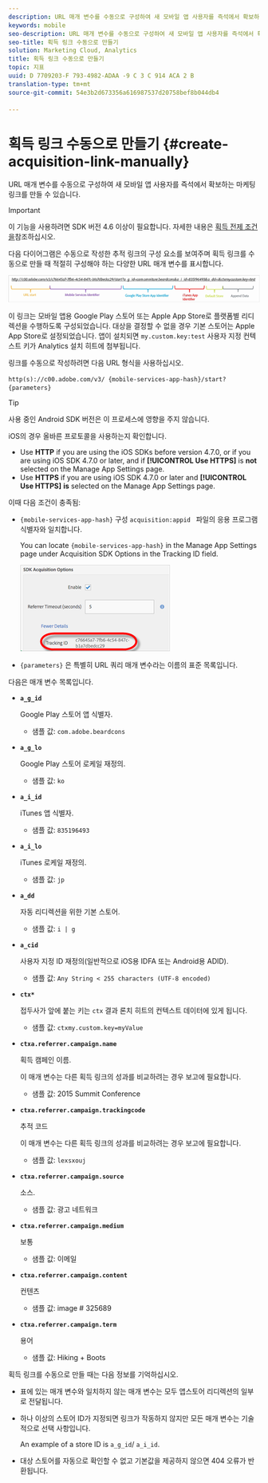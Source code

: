 ```yaml
---
description: URL 매개 변수를 수동으로 구성하여 새 모바일 앱 사용자를 즉석에서 확보하는 마케팅 링크를 만들 수 있습니다.
keywords: mobile
seo-description: URL 매개 변수를 수동으로 구성하여 새 모바일 앱 사용자를 즉석에서 확보하는 마케팅 링크를 만들 수 있습니다.
seo-title: 획득 링크 수동으로 만들기
solution: Marketing Cloud, Analytics
title: 획득 링크 수동으로 만들기
topic: 지표
uuid: D 7709203-F 793-4982-ADAA -9 C 3 C 914 ACA 2 B
translation-type: tm+mt
source-git-commit: 54e3b2d673356a616987537d20758bef8b044db4

---
```



# 획득 링크 수동으로 만들기 {#create-acquisition-link-manually}

URL 매개 변수를 수동으로 구성하여 새 모바일 앱 사용자를 즉석에서 확보하는 마케팅 링크를 만들 수 있습니다.

>[!IMPORTANT]
>
>이 기능을 사용하려면 SDK 버전 4.6 이상이 필요합니다. 자세한 내용은 [획득 전제 조건을](/help/using/acquisition-main/c-acquisition-prerequisites.md)참조하십시오.

다음 다이어그램은 수동으로 작성한 추적 링크의 구성 요소를 보여주며 획득 링크를 수동으로 만들 때 적절히 구성해야 하는 다양한 URL 매개 변수를 표시합니다.

![](assets/acquisition_url.png)

이 링크는 모바일 앱용 Google Play 스토어 또는 Apple App Store로 플랫폼별 리디렉션을 수행하도록 구성되었습니다. 대상을 결정할 수 없을 경우 기본 스토어는 Apple App Store로 설정되었습니다. 앱이 설치되면 `my.custom.key:test` 사용자 지정 컨텍스트 키가 Analytics 설치 히트에 첨부됩니다.

링크를 수동으로 작성하려면 다음 URL 형식을 사용하십시오.

`http(s)://c00.adobe.com/v3/ {mobile-services-app-hash}/start? {parameters}`

>[!TIP]
>
>사용 중인 Android SDK 버전은 이 프로세스에 영향을 주지 않습니다.

iOS의 경우 올바른 프로토콜을 사용하는지 확인합니다.

* Use **HTTP** if you are using the iOS SDKs before version 4.7.0, or if you are using iOS SDK 4.7.0 or later, and if **[!UICONTROL Use HTTPS]** is **not** selected on the Manage App Settings page.
* Use **HTTPS** if you are using iOS SDK 4.7.0 or later and **[!UICONTROL Use HTTPS]** **is** selected on the Manage App Settings page.

이때 다음 조건이 충족됨:

* `{mobile-services-app-hash}` 구성 `acquisition:appid ` 파일의 응용 프로그램 식별자와 일치합니다.

   You can locate `{mobile-services-app-hash}` in the Manage App Settings page under Acquisition SDK Options in the Tracking ID field.

   ![](assets/tracking-id.png)

* `{parameters}` 은 특별히 URL 쿼리 매개 변수라는 이름의 표준 목록입니다.

다음은 매개 변수 목록입니다.

* **`a_g_id`**

   Google Play 스토어 앱 식별자.

   * 샘플 값: `com.adobe.beardcons`

* **`a_g_lo`**

   Google Play 스토어 로케일 재정의.

   * 샘플 값: `ko`

* **`a_i_id`**

   iTunes 앱 식별자.

   * 샘플 값: `835196493`

* **`a_i_lo`**

   iTunes 로케일 재정의.

   * 샘플 값: `jp`

* **`a_dd`**

   자동 리디렉션을 위한 기본 스토어.

   * 샘플 값: `i | g`

* **`a_cid`**

   사용자 지정 ID 재정의(일반적으로 iOS용 IDFA 또는 Android용 ADID).

   * 샘플 값: `Any String < 255 characters (UTF-8 encoded)`

* **`ctx*`**

   접두사가 앞에 붙는 키는 `ctx` 결과 론치 히트의 컨텍스트 데이터에 있게 됩니다.

   * 샘플 값: `ctxmy.custom.key=myValue`

* **`ctxa.referrer.campaign.name`**

   획득 캠페인 이름.

   이 매개 변수는 다른 획득 링크의 성과를 비교하려는 경우 보고에 필요합니다.

   * 샘플 값: 2015 Summit Conference

* **`ctxa.referrer.campaign.trackingcode`**

   추적 코드

   이 매개 변수는 다른 획득 링크의 성과를 비교하려는 경우 보고에 필요합니다.

   * 샘플 값: `lexsxouj`

* **`ctxa.referrer.campaign.source`**

   소스.

   * 샘플 값: 광고 네트워크

* **`ctxa.referrer.campaign.medium`**

   보통

   * 샘플 값: 이메일

* **`ctxa.referrer.campaign.content`**

   컨텐츠

   * 샘플 값: image # 325689

* **`ctxa.referrer.campaign.term`**

   용어

   * 샘플 값: Hiking + Boots


획득 링크를 수동으로 만들 때는 다음 정보를 기억하십시오.

* 표에 있는 매개 변수와 일치하지 않는 매개 변수는 모두 앱스토어 리디렉션의 일부로 전달됩니다.
* 하나 이상의 스토어 ID가 지정되면 링크가 작동하지 않지만 모든 매개 변수는 기술적으로 선택 사항입니다.

   An example of a store ID is `a_g_id`/ `a_i_id`.

* 대상 스토어를 자동으로 확인할 수 없고 기본값을 제공하지 않으면 404 오류가 반환됩니다.

